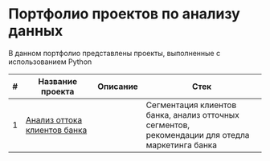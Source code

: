 # Портфолио проектов по анализу данных
В данном портфолио представлены проекты, выполненные с использованием Python

|#   |Название проекта                                                                                     | Описание                                            | Стек             |
|----|-----------------------------------------------------------------------------------------------------|-------------------------------------------------|------------------|
|1   |[Анализ оттока клиентов банка](https://github.com/daoreshina/DA-portfolio/tree/main/banks)||Сегментация клиентов банка, анализ отточных сегментов,<br/> рекомендации для отедла маркетинга банка| python, pandas, numpy, scipy, matplotlib |
 
